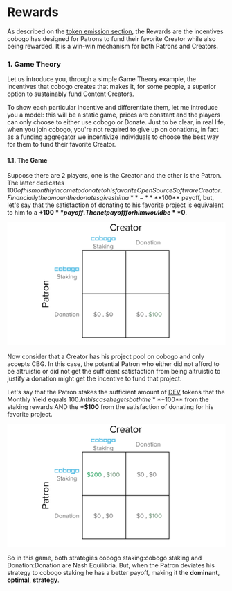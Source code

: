 # Rewards

As described on the [token emission section](supply-and-distribution/token-emission.md), the Rewards are the incentives cobogo has designed for Patrons to fund their favorite Creator while also being rewarded. It is a win-win mechanism for both Patrons and Creators.&#x20;

### 1. Game Theory

Let us introduce you, through a simple Game Theory example, the incentives that cobogo creates that makes it, for some people, a superior option to sustainably fund Content Creators.

To show each particular incentive and differentiate them, let me introduce you a model: this will be a static game, prices are constant and the players can only choose to either use cobogo or Donate. Just to be clear, in real life, when you join cobogo, you're not required to give up on donations, in fact as a funding aggregator we incentivize individuals to choose the best way for them to fund their favorite Creator.

#### 1.1. The Game

Suppose there are 2 players, one is the Creator and the other is the Patron. The latter dedicates $100 of his monthly income to donate to his favorite Open Source Software Creator. Financially the amount he donates gives him a **-** **$100** payoff, but, let's say that the satisfaction of donating to his favorite project is equivalent to him to a **+$100** payoff. The net payoff for him would be **$0**.

![](../../.gitbook/assets/2.png)

Now consider that a Creator has his project pool on cobogo and only accepts CBG. In this case, the potential Patron who either did not afford to be altruistic or did not get the sufficient satisfaction from being altruistic to justify a donation might get the incentive to fund that project.

Let's say that the Patron stakes the sufficient amount of [DEV](https://www.coingecko.com/en/coins/dev-protocol) tokens that the Monthly Yield equals $100. In this case he gets both the **+$100** from the staking rewards AND the **+$100** from the satisfaction of donating for his favorite project.

![](../../.gitbook/assets/1.png)

So in this game, both strategies cobogo staking:cobogo staking and Donation:Donation are Nash Equilibria. But, when the Patron deviates his strategy to cobogo staking he has a better payoff, making it the **dominant**, **optimal**, **strategy**.
